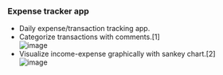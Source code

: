 ### Expense tracker app   
* Daily expense/transaction tracking app.
* Categorize transactions with comments.[1]   
![image](https://github.com/sinchan-s/streamlit-webapps/assets/63915540/da6995d9-7b39-42df-ac95-cb953ff324ca)
* Visualize income-expense graphically with sankey chart.[2]   
![image](https://github.com/sinchan-s/streamlit-webapps/assets/63915540/fad192a1-7fc7-47b1-b3bb-11d93067b2ed)
